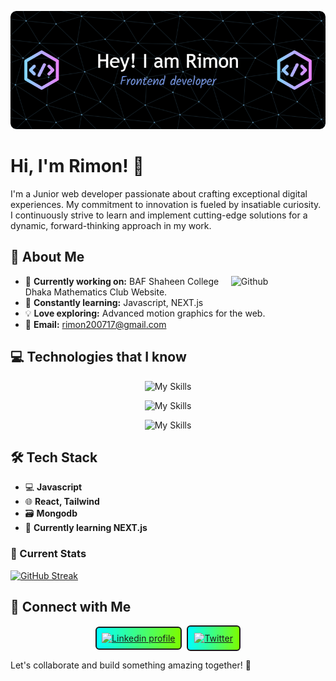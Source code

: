 ![Header](<https://raw.githubusercontent.com/HjRimon/HjRimon/main/assets/github-header-image%20(1).png>)

# Hi, I'm Rimon! 👋

I'm a Junior web developer passionate about crafting exceptional digital experiences. My commitment to innovation is fueled by insatiable curiosity. I continuously strive to learn and implement cutting-edge solutions for a dynamic, forward-thinking approach in my work.

## 🚀 About Me

<img width="30%" align="right" alt="Github" src="https://user-images.githubusercontent.com/48678280/88862734-4903af80-d201-11ea-968b-9c939d88a37c.gif" />

- 🔭 **Currently working on:** BAF Shaheen College Dhaka Mathematics Club Website.
- 🌱 **Constantly learning:** Javascript, NEXT.js
- 💡 **Love exploring:** Advanced motion graphics for the web.
- 📩 **Email:** rimon200717@gmail.com

## 💻 Technologies that I know

<p align="center">
  <img src="https://skillicons.dev/icons?i=html,css,js" alt="My Skills" />
</p>
<p align="center">
  <img src="https://skillicons.dev/icons?i=react,tailwind,mongodb,nodejs,expressjs" alt="My Skills" />
</p>

<p align="center">
  <img src="https://skillicons.dev/icons?i=vite,firebase,figma" alt="My Skills" />
</p>

## 🛠️ Tech Stack

- 💻 **Javascript**
- 🌐 **React, Tailwind**
- 🗃️ **Mongodb**
- 🚀 **Currently learning NEXT.js**

### 📝 Current Stats

<!-- <p align="center">
  <img src="https://github-readme-streak-stats.herokuapp.com?user=HjRimon&theme=blueberry-duo&border_radius=12" alt="GitHub Streak" />
</p> -->
<p align="center">

[![GitHub Streak](https://github-readme-streak-stats.herokuapp.com?user=HjRimon&theme=blueberry-duo&hide_border=true&border_radius=5)](https://git.io/streak-stats)

</p>

## 🔗 Connect with Me

<p align="center">
    <a style="background-color: white; border-radius: 6px; display: inline-block; padding: 8px; border: 2px solid; background-image: linear-gradient(to right, #00FFFF, #7CFC00); margin-right:5px;" href="https://www.linkedin.com/in/hasanath-jilhan-a86b3425a/"><img alt="Linkedin profile" title="Linkedin" src="https://raw.githubusercontent.com/Thomas-George-T/Thomas-George-T/master/assets/linkedin.svg" width="100" height="30" /></a>
    <a style="background-color: white; border-radius: 6px; display: inline-block; padding: 10px; border: 2px solid; background-image: linear-gradient(to right, #00FFFF, #7CFC00);" href="https://twitter.com/Hj_Rimon"><img alt="Twitter" src="https://raw.githubusercontent.com/Thomas-George-T/Thomas-George-T/master/assets/twitter.svg" title="Twitter" width="100" height="30" /></a>
</p>


Let's collaborate and build something amazing together! 🚀
